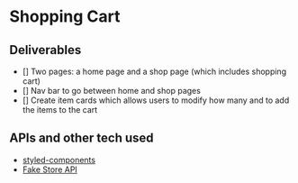 # Shopping Cart

## Deliverables

- [] Two pages: a home page and a shop page (which includes shopping cart)
- [] Nav bar to go between home and shop pages
- [] Create item cards which allows users to modify how many and to add the items to the cart

## APIs and other tech used

- [styled-components](https://styled-components.com/)
- [Fake Store API](https://fakestoreapi.com/)